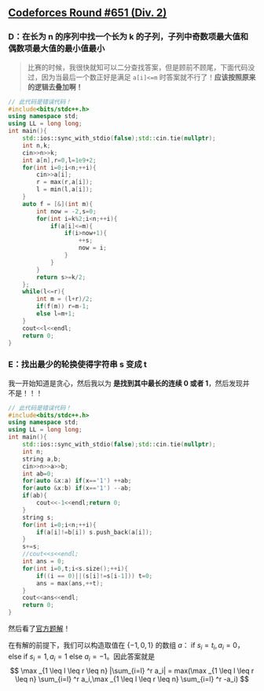 ## [Codeforces Round #651 (Div. 2)](https://codeforces.com/contest/1370)

### D：在长为 n 的序列中找一个长为 k 的子列，子列中奇数项最大值和偶数项最大值的最小值最小

> 比赛的时候，我很快就知可以二分查找答案，但是顾前不顾尾，下面代码没过，因为当最后一个数正好是满足 `a[i]<=m` 时答案就不行了！**应该按照原来的逻辑去叠加啊！**

``` C++
// 此代码是错误代码！
#include<bits/stdc++.h>
using namespace std;
using LL = long long;
int main(){
	std::ios::sync_with_stdio(false);std::cin.tie(nullptr);
	int n,k;
	cin>>n>>k;
	int a[n],r=0,l=1e9+2;
	for(int i=0;i<n;++i){
		cin>>a[i];
		r = max(r,a[i]);
		l = min(l,a[i]);
	}
	auto f = [&](int m){
		int now = -2,s=0;
		for(int i=k%2;i<n;++i){
			if(a[i]<=m){
				if(i>now+1){
					++s;
					now = i;
				}
			}
		}
		return s>=k/2;
	};
	while(l<=r){
		int m = (l+r)/2;
		if(f(m)) r=m-1;
		else l=m+1;
	}
	cout<<l<<endl;
	return 0;
}
```

### E：找出最少的轮换使得字符串 s 变成 t

我一开始知道是贪心，然后我以为 **是找到其中最长的连续 0 或者 1**，然后发现并不是！！！


``` C++
// 此代码是错误代码！
#include<bits/stdc++.h>
using namespace std;
using LL = long long;
int main(){
	std::ios::sync_with_stdio(false);std::cin.tie(nullptr);
	int n;
	string a,b;
	cin>>n>>a>>b;
	int ab=0;
	for(auto &x:a) if(x=='1') ++ab;
	for(auto &x:b) if(x=='1') --ab;
	if(ab){
		cout<<-1<<endl;return 0;
	}
	string s;
	for(int i=0;i<n;++i){
		if(a[i]!=b[i]) s.push_back(a[i]);
	}
	s+=s;
	//cout<<s<<endl;
	int ans = 0;
	for(int i=0,t;i<s.size();++i){
		if((i == 0)||(s[i]!=s[i-1])) t=0;
		ans = max(ans,++t);
	}
	cout<<ans<<endl;
	return 0;
}
```

然后看了[官方题解](https://codeforces.com/blog/entry/79107)！

在有解的前提下，我们可以构造取值在 $\{-1,0,1\}$ 的数组 $a$： if  $s_i = t_i,a_i = 0$，else if $s_i = 1,a_i=1$ else $a_i=-1$。因此答案就是
$$
\max _{1 \leq l \leq r \leq n} |\sum_{i=l} ^r  a_i| = max(\max _{1 \leq l \leq r \leq n} \sum_{i=l} ^r  a_i,\max _{1 \leq l \leq r \leq n} \sum_{i=l} ^r  -a_i)
$$
